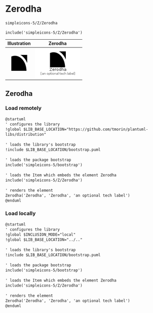 # Zerodha


```text
simpleicons-5/Z/Zerodha
```

```text
include('simpleicons-5/Z/Zerodha')
```



| Illustration | Zerodha |
| :---: | :---: |
| ![illustration for Illustration](../../simpleicons-5/Z/Zerodha.png) | ![illustration for Zerodha](../../simpleicons-5/Z/Zerodha.Local.png) |




## Zerodha

### Load remotely
```plantuml
@startuml
' configures the library
!global $LIB_BASE_LOCATION="https://github.com/tmorin/plantuml-libs/distribution"

' loads the library's bootstrap
!include $LIB_BASE_LOCATION/bootstrap.puml

' loads the package bootstrap
include('simpleicons-5/bootstrap')

' loads the Item which embeds the element Zerodha
include('simpleicons-5/Z/Zerodha')

' renders the element
Zerodha('Zerodha', 'Zerodha', 'an optional tech label')
@enduml
```

### Load locally
```plantuml
@startuml
' configures the library
!global $INCLUSION_MODE="local"
!global $LIB_BASE_LOCATION="../.."

' loads the library's bootstrap
!include $LIB_BASE_LOCATION/bootstrap.puml

' loads the package bootstrap
include('simpleicons-5/bootstrap')

' loads the Item which embeds the element Zerodha
include('simpleicons-5/Z/Zerodha')

' renders the element
Zerodha('Zerodha', 'Zerodha', 'an optional tech label')
@enduml
```

